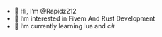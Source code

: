 - 👋 Hi, I’m @Rapidz212
- 👀 I’m interested in Fivem And Rust Development
- 🌱 I’m currently learning lua and c#

<!---
Rapidz212/Rapidz212 is a ✨ special ✨ repository because its `README.md` (this file) appears on your GitHub profile.
You can click the Preview link to take a look at your changes.
--->
